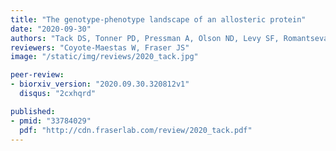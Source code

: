 ```yaml
---
title: "The genotype-phenotype landscape of an allosteric protein"
date: "2020-09-30"
authors: "Tack DS, Tonner PD, Pressman A, Olson ND, Levy SF, Romantseva EF, Alperovich N, Vasilyeva O, Ross D"
reviewers: "Coyote-Maestas W, Fraser JS"
image: "/static/img/reviews/2020_tack.jpg"

peer-review:
- biorxiv_version: "2020.09.30.320812v1"
  disqus: "2cxhqrd"

published:
- pmid: "33784029"
  pdf: "http://cdn.fraserlab.com/review/2020_tack.pdf"
---
```

